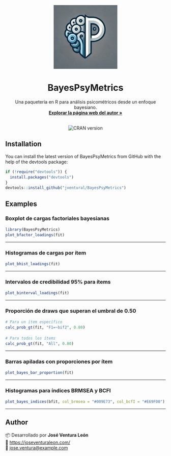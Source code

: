 <p align="center">
 <img src="https://github.com/jventural/BayesPsyMetrics/blob/master/logo_bayes.png" alt="BayesPsyMetrics" width="200" height="200"/>

</p>

<h1 align="center">BayesPsyMetrics</h1>

<p align="center">
    Una paquetería en R para análisis psicométricos desde un enfoque bayesiano.
    <br />
    <a href="https://joseventuraleon.com/"><strong>Explorar la página web del autor »</strong></a>
    <br />
    <br />
</p>

<!-- BADGES -->
<p align="center">
  <img src="https://www.r-pkg.org/badges/version/BayesPsyMetrics" alt="CRAN version"/>
</p>

## Installation

You can install the latest version of BayesPsyMetrics from GitHub with the help of the devtools package:

```r
if (!require("devtools")) {
  install.packages("devtools")
}
devtools::install_github("jventural/BayesPsyMetrics")
```

## Examples

### Boxplot de cargas factoriales bayesianas
```r
library(BayesPsyMetrics)
plot_bfactor_loadings(fit)
```

---

### Histogramas de cargas por ítem
```r
plot_bhist_loadings(fit)
```

---

### Intervalos de credibilidad 95% para ítems
```r
plot_binterval_loadings(fit)
```

---

### Proporción de draws que superan el umbral de 0.50
```r
# Para un ítem específico
calc_prob_gt(fit, "F1=~bif2", 0.80)

# Para todos los ítems
calc_prob_gt(fit, "All", 0.80)
```

---

### Barras apiladas con proporciones por ítem
```r
plot_bayes_bar_proportion(fit)
```

---

### Histogramas para índices BRMSEA y BCFI
```r
plot_bayes_indices(bfit, col_brmsea = "#009E73", col_bcfI = "#E69F00")
```

---

## Author

📦 Desarrollado por **José Ventura León**  
🔗 https://joseventuraleon.com/  
📧 jose.ventura@example.com
